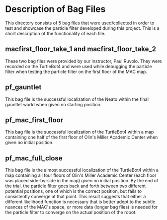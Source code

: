 # Description of Bag Files
This directory consists of 5 bag files that were used/collected in order to test and showcase the particle filter developed during this project. This is a short description of the functionality of each file.

## macfirst_floor_take_1 and macfirst_floor_take_2
These two bag files were provided by our instructor, Paul Ruvolo. They were recorded on the TurtleBot4 and were used while debugging the particle filter when testing the particle filter on the first floor of the MAC map.

## pf_gauntlet
This bag file is the successful localization of the Neato within the final gauntlet world when given no starting position. 

## pf_mac_first_floor
This bag file is the successful localization of the TurtleBot4 within a map containing one half of the first floor of Olin's Miller Academic Center when given no initial position.

## pf_mac_full_close
This bag file is the almost successful localization of the TurtleBot4 within a map containing all four floors of Olin's Miller Academic Center (each floor was placed side-by-side in the map) given no initial position. By the end of the trial, the particle filter goes back and forth between two different potential positions, one of which is the correct position, but fails to consistently converge at that point. This result suggests that either a different likelihood function is necessary that is better adept to the subtle nuances of the MAC's space, or more data (longer bag files) is needed for the particle filter to converge on the actual position of the robot.